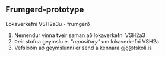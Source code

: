 ## Frumgerd-prototype
Lokaverkefni VSH2a3u - frumgerð
<ol>
  <li>Nemendur vinna tveir saman að lokaverkefni VSH2a3</li>
  <li>Þeir stofna geymslu e. <i>"repository"</i> um lokaverkefni VSH2a</li>
  <li>Vefslóðin að geymslunni er send á kennara gjg@tskoli.is</li>
 </ol>
 
